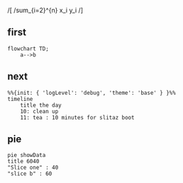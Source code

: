 /[
/sum_{i=2}^{n} x_i y_i
/]
## first
``` mermaid
flowchart TD;
    a-->b
```
## next
``` mermaid
%%{init: { 'logLevel': 'debug', 'theme': 'base' } }%%
timeline
    title the day
    10: clean up 
    11: tea : 10 minutes for slitaz boot 

```
## pie
``` mermaid
pie showData
title 6040
"Slice one" : 40
"slice b" : 60
